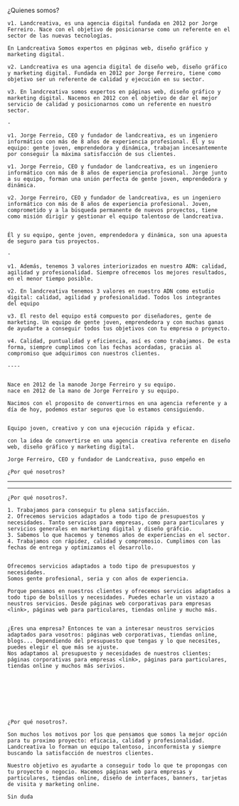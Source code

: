 
¿Quienes somos?


	v1. Landcreativa, es una agencia digital fundada en 2012 por Jorge Ferreiro. Nace con el objetivo de posicionarse como un referente en el sector de las nuevas tecnologías. 

	En Landcreativa Somos expertos en páginas web, diseño gráfico y marketing digital. 

	v2. Landcreativa es una agencia digital de diseño web, diseño gráfico y marketing digital. Fundada en 2012 por Jorge Ferreiro, tiene como objetivo ser un referente de calidad y ejecución en su sector.

	v3. En landcreativa somos expertos en páginas web, diseño gráfico y marketing digital. Nacemos en 2012 con el objetivo de dar el mejor servicio de calidad y posicionarnos como un referente en nuestro sector.
	
	-

	v1. Jorge Ferreio, CEO y fundador de landcreativa, es un ingeniero informático con más de 8 años de experiencia profesional. Él y su equipo: gente joven, emprendedora y dinámica, trabajan incesantemente por conseguir la máxima satisfacción de sus clientes.

	v1. Jorge Ferreio, CEO y fundador de landcreativa, es un ingeniero informático con más de 8 años de experiencia profesional. Jorge junto a su equipo, forman una unión perfecta de gente joven, emprendedora y dinámica.

	v2. Jorge Ferreiro, CEO y fundador de landcreativa, es un ingeniero informático con más de 8 años de experiencia profesional. Joven, comprometido y a la búsqueda permanente de nuevos proyectos, tiene como misión dirigir y gestionar el equipo talentoso de landcreativa.


	Él y su equipo, gente joven, emprendedora y dinámica, son una apuesta de seguro para tus proyectos.

	-

	v1. Además, tenemos 3 valores interiorizados en nuestro ADN: calidad, agilidad y profesionalidad. Siempre ofrecemos los mejores resultados, en el menor tiempo posible.
	
	v2. En landcreativa tenemos 3 valores en nuestro ADN como estudio digital: calidad, agilidad y profesionalidad. Todos los integrantes del equipo 

	v3. El resto del equipo está compuesto por diseñadores, gente de marketing. Un equipo de gente joven, emprendedora y con muchas ganas de ayudarte a conseguir todos tus objetivos con tu empresa o proyecto.

	v4. Calidad, puntualidad y eficiencia, así es como trabajamos. De esta forma, siempre cumplimos con las fechas acordadas, gracias al compromiso que adquirimos con nuestros clientes.

	----


	Nace en 2012 de la manode Jorge Ferreiro y su equipo. 
	nace en 2012 de la mano de Jorge Ferreiro y su equipo.

	Nacimos con el proposito de convertirnos en una agencia referente y a día de hoy, podemos estar seguros que lo estamos consiguiendo.


	Equipo joven, creativo y con una ejecución rápida y eficaz.

	con la idea de convertirse en una agencia creativa referente en diseño web, diseño gráfico y marketing digital.

	Jorge Ferreiro, CEO y fundador de Landcreativa, puso empeño en 

	¿Por qué nosotros?

------
------ 

	¿Por qué nosotros?.

	1. Trabajamos para conseguir tu plena satisfacción.
	2. Ofrecemos servicios adaptados a todo tipo de presupuestos y necesidades. Tanto servicios para empresas, como para particulares y servicios generales en marketing digital y diseño gráfcio.
	3. Sabemos lo que hacemos y tenemos años de experiencias en el sector.
	4. Trabajamos con rápidez, calidad y compromosio. Cumplimos con las fechas de entrega y optimizamos el desarrollo.


	Ofrecemos servicios adaptados a todo tipo de presupuestos y necesidades.
	Somos gente profesional, seria y con años de experiencia. 

	Porque pensamos en nuestros clientes y ofrecemos servicios adaptados a todo tipo de bolsillos y necesidades. Puedes echarle un vistazo a neustros servicios. Desde páginas web corporativas para empresas <link>, páginas web para particulares, tiendas online y mucho más.


	¿Eres una empresa? Entonces te van a interesar neustros servicios adaptados para vosotros: páginas web corporativas, tiendas online, blogs... Dependiendo del presupuesto que tengas y lo que necesites, puedes elegir el que más se ajuste. 
	Nos adaptamos al presupuesto y necesidades de nuestros clientes: páginas corporativas para empresas <link>, páginas para particulares, tiendas online y muchos más serivios.



 




	¿Por qué nosotros?.

	Son muchos los motivos por los que pensamos que somos la mejor opción para tu proximo proyecto: eficacia, calidad y profesionalidad. Landcreativa lo forman un equipo talentoso, inconformista y siempre buscando la satisfacción de nuestros clientes.

	Nuestro objetivo es ayudarte a conseguir todo lo que te propongas con tu proyecto o negocio. Hacemos páginas web para empresas y particulares, tiendas online, diseño de interfaces, banners, tarjetas de visita y marketing online. 

	Sin duda
